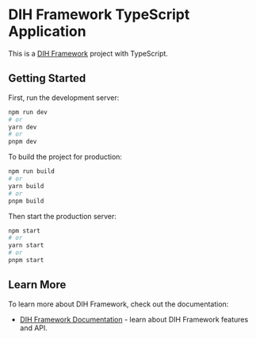 # DIH Framework TypeScript Application

This is a [DIH Framework](https://github.com/jeffreylin1/dih-framework) project with TypeScript.

## Getting Started

First, run the development server:

```bash
npm run dev
# or
yarn dev
# or
pnpm dev
```

To build the project for production:

```bash
npm run build
# or
yarn build
# or
pnpm build
```

Then start the production server:

```bash
npm start
# or
yarn start
# or
pnpm start
```

## Learn More

To learn more about DIH Framework, check out the documentation:

- [DIH Framework Documentation](https://github.com/yourusername/dih-framework) - learn about DIH Framework features and API. 